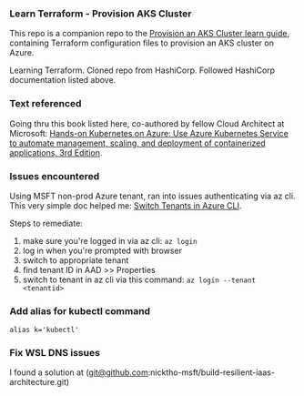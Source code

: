 ### Learn Terraform - Provision AKS Cluster

This repo is a companion repo to the [Provision an AKS Cluster learn guide](https://learn.hashicorp.com/terraform/kubernetes/provision-aks-cluster), containing Terraform configuration files to provision an AKS cluster on Azure.

Learning Terraform. Cloned repo from HashiCorp. Followed HashiCorp documentation listed above.

### Text referenced
Going thru this book listed here, co-authored by fellow Cloud Architect at Microsoft: [Hands-on Kubernetes on Azure: Use Azure Kubernetes Service to automate management, scaling, and deployment of containerized applications, 3rd Edition](https://www.amazon.com/Hands-Kubernetes-Azure-containerized-applications/dp/1801079943).

### Issues encountered
Using MSFT non-prod Azure tenant, ran into issues authenticating via az cli. This very simple doc helped me: [Switch Tenants in Azure CLI](https://dallin.blog/switch-tenants-in-azure-cli/).

Steps to remediate:
1) make sure you're logged in via az cli: `az login`
2) log in when you're prompted with browser
3) switch to appropriate tenant
4) find tenant ID in AAD >> Properties
5) switch to tenant in az cli via this command: `az login --tenant <tenantid>`

### Add alias for kubectl command
`alias k='kubectl'`

### Fix WSL DNS issues
I found a solution at (git@github.com:nicktho-msft/build-resilient-iaas-architecture.git)
